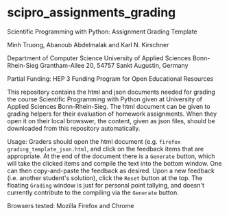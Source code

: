 # scipro_assignments_grading

Scientific Programming with Python: Assignment Grading Template

Minh Truong, Abanoub Abdelmalak and Karl N. Kirschner


Department of Computer Science
University of Applied Sciences Bonn-Rhein-Sieg
Grantham-Allee 20, 54757 Sankt Augustin, Germany 

Partial Funding: HEP 3 Funding Program  for Open Educational Resources

This repository contains the html and json documents needed for grading the course Scientific Programming with Python given at University of Applied Sciences Bonn-Rhein-Sieg. The html document can be given to grading helpers for their evaluation of homework assignments. When they open it on their local browswer, the content, given as json files, should be downloaded from this repository automatically.

Usage: Graders should open the html document (e.g. `firefox grading_template_json.html`, and click on the feedback items that are appropriate. At the end of the document there is a `Generate` button, which will take the clicked items and compile the text into the bottom window. One can then copy-and-paste the feedback as desired. Upon a new feedback (i.e. another student's solution), click the `Reset` button at the top. The floating `Grading` window is just for personal point tallying, and doesn't currently contribute to the compiling via the `Generate` button.

Browsers tested: Mozilla Firefox and Chrome

